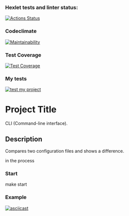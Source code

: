 ### Hexlet tests and linter status:
[![Actions Status](https://github.com/newzavod/frontend-project-lvl2/workflows/hexlet-check/badge.svg)](https://github.com/newzavod/frontend-project-lvl2/actions)

### Codeclimate
[![Maintainability](https://api.codeclimate.com/v1/badges/f15eb7ff0a18f61e7847/maintainability)](https://codeclimate.com/github/newzavod/frontend-project-lvl2/maintainability)

### Test Coverage
[![Test Coverage](https://api.codeclimate.com/v1/badges/f15eb7ff0a18f61e7847/test_coverage)](https://codeclimate.com/github/newzavod/frontend-project-lvl2/test_coverage)

### My tests
[![test my project](https://github.com/newzavod/frontend-project-lvl2/actions/workflows/nodejs.yml/badge.svg)](https://github.com/newzavod/frontend-project-lvl2/actions/workflows/nodejs.yml)

# Project Title
CLI (Command-line interface).

## Description
Compares two configuration files and shows a difference.

in the process

### Start

make start

### Example

[![asciicast](https://asciinema.org/a/PfXqiaS2BqgN2JTvd7naR2c2X.svg)](https://asciinema.org/a/PfXqiaS2BqgN2JTvd7naR2c2X)
